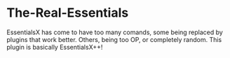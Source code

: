 # The-Real-Essentials
EssentialsX has come to have too many comands, some being replaced by plugins that work better. Others, being too OP, or completely random. This plugin is basically EssentialsX++!
